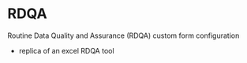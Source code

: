 # RDQA
Routine Data Quality  and Assurance (RDQA) custom form configuration 
- replica of an excel RDQA tool
